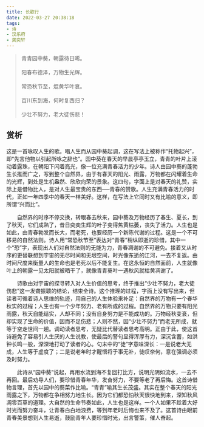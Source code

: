 ```yaml
---
title: 长歌行
date: 2022-03-27 20:38:18
tags:
- 诗
- 汉乐府
- 龚奕轩
---
```


> 青青园中葵，朝露待日晞。\
\
阳春布德泽，万物生光辉。\
\
常恐秋节至，焜黄华叶衰。\
\
百川东到海，何时复西归？\
\
少壮不努力，老大徒伤悲！

## 赏析

这是一首咏叹人生的歌。唱人生而从园中葵起调，这在写法上被称作“托物起兴”，即“先言他物以引起所咏之辞也”。园中葵在春天的早晨亭亭玉立，青青的叶片上滚动着露珠，在朝阳下闪着亮光，像一位充满青春活力的少年。诗人由园中葵的蓬勃生长推而广之，写到整个自然界，由于有春天的阳光、雨露，万物都在闪耀着生命的光辉，到处是生机盎然、欣欣向荣的景象。这四句，字面上是对春天的礼赞，实际上是借物比人，是对人生最宝贵的东西──青春的赞歌。人生充满青春活力的时代，正如一年四季中的春天一样美好。这样，在写法上它同时又有比喻的意义，即所谓“兴而比”。

　　自然界的时序不停交换，转眼春去秋来，园中葵及万物经历了春生、夏长，到了秋天，它们成熟了，昔日奕奕生辉的叶子变得焦黄枯萎，丧失了活力。人生也是如此，由青春勃发而长大，而老死，也要经历一个新陈代谢的过程。这是一个不可移易的自然法则。诗人用“常恐秋节至”表达对“青春”稍纵即逝的珍惜，其中一个“恐”字，表现出人们对自然法则的无能为力，青春凋谢的不可避免。接着又从时序的更替联想到宇宙的无尽时间和无垠空间，时光像东逝的江河，一去不复返。由时间尺度来衡量人的生命也是老死以后不能复生。在这永恒的自然面前，人生就像叶上的朝露一见太阳就被晒干了，就像青青葵叶一遇秋风就枯黄凋谢了。

　　诗歌由对宇宙的探寻转入对人生价值的思考，终于推出“少壮不努力，老大徒伤悲”这一发聋振聩的结论，结束全诗。这个推理的过程，字面上没有写出来，但读者可循着诗人思维的轨迹，用自己的人生体验来补足：自然界的万物有一个春华秋实的过程；人生也有一个少年努力、老有所成的过程。自然界的万物只要有阳光雨露，秋天自能结实，人却不同；没有自身努力是不能成功的。万物经秋变衰，但却实现了生命的价值，因而不足伤悲；人则不然，因“少壮不努力”而老无所成，就等于空走世间一趟。调动读者思考，无疑比代替读者思考高明。正由于此，使这首诗避免了容易引人生厌的人生说教，使最后的警句显得浑厚有力，深沉含蓄，如洪钟长鸣一般，深深地打动了读者的心。句末中的“徒”字意味深长：一是说老大无成，人生等于虚度了；二是说老年时才醒悟将于事无补，徒叹奈何，意在强调必须及时努力。

　　此诗从“园中葵”说起，再用水流到海不复回打比方，说明光阴如流水，一去不再回。最后劝导人们，要珍惜青春年华，发奋努力，不要等老了再后悔。这首诗借物言理，首先以园中的葵菜作比喻。“青青”喻其生长茂盛。其实在整个春天的阳光雨露之下，万物都在争相努力地生长。因为它们都恐怕秋天很快地到来，深知秋风凋零百草的道理。大自然的生命节奏如此，人生也是这样。一个人如果不趁着大好时光而努力奋斗，让青春白白地浪费，等到年老时后悔也来不及了。这首诗由眼前青春美景想到人生易逝，鼓励青年人要珍惜时光，出言警策，催人奋起。

